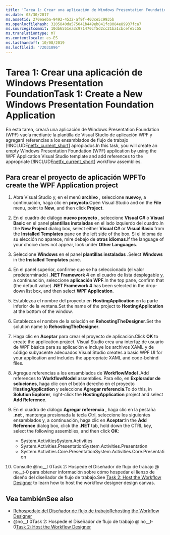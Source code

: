 ```yaml
---
title: 'Tarea 1: Crear una aplicación de Windows Presentation Foundation'
ms.date: 03/30/2017
ms.assetid: 270eaeba-9492-4532-af9f-403ce5c9935b
ms.openlocfilehash: 3205840da575041b449eb841fc8084e89937fca7
ms.sourcegitcommit: 10db6551ea3c971470cf5d2cc21ba1cbcefe5c55
ms.translationtype: MT
ms.contentlocale: es-ES
ms.lasthandoff: 10/08/2019
ms.locfileid: "72031896"
---
```

# <a name="task-1-create-a-new-windows-presentation-foundation-application"></a><span data-ttu-id="11d63-102">Tarea 1: Crear una aplicación de Windows Presentation Foundation</span><span class="sxs-lookup"><span data-stu-id="11d63-102">Task 1: Create a New Windows Presentation Foundation Application</span></span>

<span data-ttu-id="11d63-103">En esta tarea, creará una aplicación de Windows Presentation Foundation (WPF) vacía mediante la plantilla de Visual Studio de aplicación WPF y agregará referencias a los ensamblados de flujo de trabajo [!INCLUDE[netfx_current_short](../../../includes/netfx-current-short-md.md)] apropiados.</span><span class="sxs-lookup"><span data-stu-id="11d63-103">In this task, you will create an empty Windows Presentation Foundation (WPF) application by using the WPF Application Visual Studio template and add references to the appropriate [!INCLUDE[netfx_current_short](../../../includes/netfx-current-short-md.md)] workflow assemblies.</span></span>  
  
## <a name="to-create-the-wpf-application-project"></a><span data-ttu-id="11d63-104">Para crear el proyecto de aplicación WPF</span><span class="sxs-lookup"><span data-stu-id="11d63-104">To create the WPF Application project</span></span>

1. <span data-ttu-id="11d63-105">Abra Visual Studio y, en el menú **archivo** , seleccione **nuevo**y, a continuación, haga clic en **proyecto**.</span><span class="sxs-lookup"><span data-stu-id="11d63-105">Open Visual Studio and on the **File** menu, point to **New**, and then click **Project**.</span></span>

2. <span data-ttu-id="11d63-106">En el cuadro de diálogo **nuevo proyecto** , seleccione **Visual C#**  o **Visual Basic** en el panel **plantillas instaladas** en el lado izquierdo del cuadro.</span><span class="sxs-lookup"><span data-stu-id="11d63-106">In the **New Project** dialog box, select either **Visual C#** or **Visual Basic** from the **Installed Templates** pane on the left side of the box.</span></span> <span data-ttu-id="11d63-107">Si el idioma de su elección no aparece, mire debajo de **otros idiomas**.</span><span class="sxs-lookup"><span data-stu-id="11d63-107">If the language of your choice does not appear, look under **Other Languages**.</span></span>

3. <span data-ttu-id="11d63-108">Seleccione **Windows** en el panel **plantillas instaladas** .</span><span class="sxs-lookup"><span data-stu-id="11d63-108">Select **Windows** in the **Installed Templates** pane.</span></span>

4. <span data-ttu-id="11d63-109">En el panel superior, confirme que se ha seleccionado (el valor predeterminado) **.NET Framework 4** en el cuadro de lista desplegable y, a continuación, seleccione **aplicación WPF**.</span><span class="sxs-lookup"><span data-stu-id="11d63-109">In the top pane, confirm that (the default value) **.NET Framework 4** has been selected in the drop-down list box, and then select **WPF Application**.</span></span>

5. <span data-ttu-id="11d63-110">Establezca el nombre del proyecto en **HostingApplication** en la parte inferior de la ventana.</span><span class="sxs-lookup"><span data-stu-id="11d63-110">Set the name of the project to **HostingApplication** at the bottom of the window.</span></span>

6. <span data-ttu-id="11d63-111">Establezca el nombre de la solución en **RehostingTheDesigner**.</span><span class="sxs-lookup"><span data-stu-id="11d63-111">Set the solution name to **RehostingTheDesigner**.</span></span>

7. <span data-ttu-id="11d63-112">Haga clic en **Aceptar** para crear el proyecto de aplicación.</span><span class="sxs-lookup"><span data-stu-id="11d63-112">Click **OK** to create the application project.</span></span> <span data-ttu-id="11d63-113">Visual Studio crea una interfaz de usuario de WPF básica para su aplicación e incluye los archivos XAML y de código subyacente adecuados.</span><span class="sxs-lookup"><span data-stu-id="11d63-113">Visual Studio creates a basic WPF UI for your application and includes the appropriate XAML and code-behind files.</span></span>

8. <span data-ttu-id="11d63-114">Agregue referencias a los ensamblados de **WorkflowModel** .</span><span class="sxs-lookup"><span data-stu-id="11d63-114">Add references to **WorkflowModel** assemblies.</span></span> <span data-ttu-id="11d63-115">Para ello, en **Explorador de soluciones**, haga clic con el botón derecho en el proyecto **HostingApplication** y seleccione **Agregar referencia**.</span><span class="sxs-lookup"><span data-stu-id="11d63-115">To do this, in **Solution Explorer**, right-click the **HostingApplication** project and select **Add Reference**.</span></span>

9. <span data-ttu-id="11d63-116">En el cuadro de diálogo **Agregar referencia** , haga clic en la pestaña **.net** , mantenga presionada la tecla Ctrl, seleccione los siguientes ensamblados y, a continuación, haga clic en **Aceptar**:</span><span class="sxs-lookup"><span data-stu-id="11d63-116">In the **Add Reference** dialog box, click the **.NET** tab, hold down the CTRL key, select the following assemblies, and then click **OK**:</span></span>

    - <span data-ttu-id="11d63-117">System.Activities</span><span class="sxs-lookup"><span data-stu-id="11d63-117">System.Activities</span></span>
    - <span data-ttu-id="11d63-118">System.Activities.Presentation</span><span class="sxs-lookup"><span data-stu-id="11d63-118">System.Activities.Presentation</span></span>
    - <span data-ttu-id="11d63-119">System.Activities.Core.Presentation</span><span class="sxs-lookup"><span data-stu-id="11d63-119">System.Activities.Core.Presentation</span></span>

10. <span data-ttu-id="11d63-120">Consulte @no__t 0Task 2: Hospede el Diseñador de flujo de trabajo @ no__t-0 para obtener información sobre cómo hospedar el lienzo de diseño del diseñador de flujo de trabajo.</span><span class="sxs-lookup"><span data-stu-id="11d63-120">See [Task 2: Host the Workflow Designer](task-2-host-the-workflow-designer.md) to learn how to host the workflow designer design canvas.</span></span>

## <a name="see-also"></a><span data-ttu-id="11d63-121">Vea también</span><span class="sxs-lookup"><span data-stu-id="11d63-121">See also</span></span>

- [<span data-ttu-id="11d63-122">Rehospedaje del Diseñador de flujo de trabajo</span><span class="sxs-lookup"><span data-stu-id="11d63-122">Rehosting the Workflow Designer</span></span>](rehosting-the-workflow-designer.md)
- <span data-ttu-id="11d63-123">@no__t 0Task 2: Hospede el Diseñador de flujo de trabajo @ no__t-0</span><span class="sxs-lookup"><span data-stu-id="11d63-123">[Task 2: Host the Workflow Designer](task-2-host-the-workflow-designer.md)</span></span>
